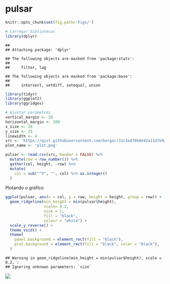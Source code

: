 pulsar
================

``` r
knitr::opts_chunk$set(fig.path='Figs/')
```

``` r
# Carregar bibliotecas
library(dplyr)
```

    ## 
    ## Attaching package: 'dplyr'

    ## The following objects are masked from 'package:stats':
    ## 
    ##     filter, lag

    ## The following objects are masked from 'package:base':
    ## 
    ##     intersect, setdiff, setequal, union

``` r
library(tidyr)
library(ggplot2)
library(ggridges)
```

``` r
# Ajustar parâmetros
vertical_margin <- 20
horizontal_margin <- 100
x_size <- 28
y_size <- 25
linewidth <- 4
src <- 'https://gist.githubusercontent.com/borgar/31c1e476b8e92a11d7e9/raw/0fae97dab6830ecee185a63c1cee0008f6778ff6/pulsar.csv'
plot_name <- 'plot.png'

pulsar <- read.csv(src, header = FALSE) %>%
  mutate(row = row_number()) %>%
  gather(col, height, -row) %>%
  mutate(
    col = sub("^V", "", col) %>% as.integer()
  )
```

Plotando o gráfico

``` r
ggplot(pulsar, aes(x = col, y = row, height = height, group = row)) +
  geom_ridgeline(min_height = min(pulsar$height),
                 scale= 0.2,
                 size = 1,
                 fill = "black",
                 colour = "white") +
  scale_y_reverse() +
  theme_void() +
  theme(
    panel.background = element_rect(fill = "black"),
    plot.background = element_rect(fill = "black", color = "black"),
  )
```

    ## Warning in geom_ridgeline(min_height = min(pulsar$height), scale = 0.2, :
    ## Ignoring unknown parameters: `size`

![](Figs/unnamed-chunk-3-1.png)<!-- -->
